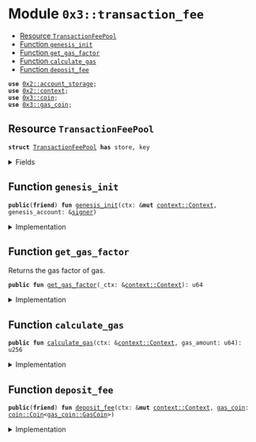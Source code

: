 
<a name="0x3_transaction_fee"></a>

# Module `0x3::transaction_fee`



-  [Resource `TransactionFeePool`](#0x3_transaction_fee_TransactionFeePool)
-  [Function `genesis_init`](#0x3_transaction_fee_genesis_init)
-  [Function `get_gas_factor`](#0x3_transaction_fee_get_gas_factor)
-  [Function `calculate_gas`](#0x3_transaction_fee_calculate_gas)
-  [Function `deposit_fee`](#0x3_transaction_fee_deposit_fee)


<pre><code><b>use</b> <a href="">0x2::account_storage</a>;
<b>use</b> <a href="">0x2::context</a>;
<b>use</b> <a href="coin.md#0x3_coin">0x3::coin</a>;
<b>use</b> <a href="gas_coin.md#0x3_gas_coin">0x3::gas_coin</a>;
</code></pre>



<a name="0x3_transaction_fee_TransactionFeePool"></a>

## Resource `TransactionFeePool`



<pre><code><b>struct</b> <a href="transaction_fee.md#0x3_transaction_fee_TransactionFeePool">TransactionFeePool</a> <b>has</b> store, key
</code></pre>



<details>
<summary>Fields</summary>


<dl>
<dt>
<code>fee: <a href="coin.md#0x3_coin_Coin">coin::Coin</a>&lt;<a href="gas_coin.md#0x3_gas_coin_GasCoin">gas_coin::GasCoin</a>&gt;</code>
</dt>
<dd>

</dd>
</dl>


</details>

<a name="0x3_transaction_fee_genesis_init"></a>

## Function `genesis_init`



<pre><code><b>public</b>(<b>friend</b>) <b>fun</b> <a href="transaction_fee.md#0x3_transaction_fee_genesis_init">genesis_init</a>(ctx: &<b>mut</b> <a href="_Context">context::Context</a>, genesis_account: &<a href="">signer</a>)
</code></pre>



<details>
<summary>Implementation</summary>


<pre><code><b>public</b>(<b>friend</b>) <b>fun</b> <a href="transaction_fee.md#0x3_transaction_fee_genesis_init">genesis_init</a>(ctx: &<b>mut</b> Context, genesis_account: &<a href="">signer</a>)  {
    <a href="_global_move_to">account_storage::global_move_to</a>(ctx, genesis_account, <a href="transaction_fee.md#0x3_transaction_fee_TransactionFeePool">TransactionFeePool</a>{
        fee: <a href="coin.md#0x3_coin_zero">coin::zero</a>&lt;GasCoin&gt;(),
    })
}
</code></pre>



</details>

<a name="0x3_transaction_fee_get_gas_factor"></a>

## Function `get_gas_factor`

Returns the gas factor of gas.


<pre><code><b>public</b> <b>fun</b> <a href="transaction_fee.md#0x3_transaction_fee_get_gas_factor">get_gas_factor</a>(_ctx: &<a href="_Context">context::Context</a>): u64
</code></pre>



<details>
<summary>Implementation</summary>


<pre><code><b>public</b> <b>fun</b> <a href="transaction_fee.md#0x3_transaction_fee_get_gas_factor">get_gas_factor</a>(_ctx: &Context): u64 {
    //TODO we should provide a algorithm <b>to</b> cordanate the gas factor based on the network throughput
    <b>return</b> 1
}
</code></pre>



</details>

<a name="0x3_transaction_fee_calculate_gas"></a>

## Function `calculate_gas`



<pre><code><b>public</b> <b>fun</b> <a href="transaction_fee.md#0x3_transaction_fee_calculate_gas">calculate_gas</a>(ctx: &<a href="_Context">context::Context</a>, gas_amount: u64): u256
</code></pre>



<details>
<summary>Implementation</summary>


<pre><code><b>public</b> <b>fun</b> <a href="transaction_fee.md#0x3_transaction_fee_calculate_gas">calculate_gas</a>(ctx: &Context, gas_amount: u64): u256{
    (gas_amount <b>as</b> u256) * (<a href="transaction_fee.md#0x3_transaction_fee_get_gas_factor">get_gas_factor</a>(ctx) <b>as</b> u256)
}
</code></pre>



</details>

<a name="0x3_transaction_fee_deposit_fee"></a>

## Function `deposit_fee`



<pre><code><b>public</b>(<b>friend</b>) <b>fun</b> <a href="transaction_fee.md#0x3_transaction_fee_deposit_fee">deposit_fee</a>(ctx: &<b>mut</b> <a href="_Context">context::Context</a>, <a href="gas_coin.md#0x3_gas_coin">gas_coin</a>: <a href="coin.md#0x3_coin_Coin">coin::Coin</a>&lt;<a href="gas_coin.md#0x3_gas_coin_GasCoin">gas_coin::GasCoin</a>&gt;)
</code></pre>



<details>
<summary>Implementation</summary>


<pre><code><b>public</b>(<b>friend</b>) <b>fun</b> <a href="transaction_fee.md#0x3_transaction_fee_deposit_fee">deposit_fee</a>(ctx: &<b>mut</b> Context, <a href="gas_coin.md#0x3_gas_coin">gas_coin</a>: Coin&lt;GasCoin&gt;) {
    <b>let</b> pool = <a href="_global_borrow_mut">account_storage::global_borrow_mut</a>&lt;<a href="transaction_fee.md#0x3_transaction_fee_TransactionFeePool">TransactionFeePool</a>&gt;(ctx, @rooch_framework);
    <a href="coin.md#0x3_coin_merge">coin::merge</a>(&<b>mut</b> pool.fee, <a href="gas_coin.md#0x3_gas_coin">gas_coin</a>);
}
</code></pre>



</details>
